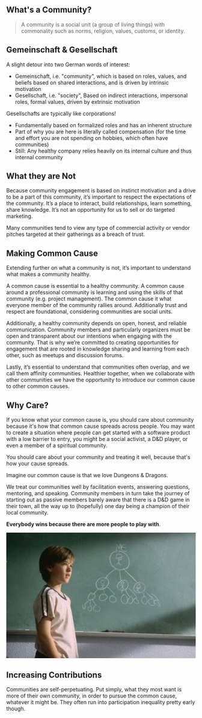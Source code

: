 ## What's a Community?

> A community is a social unit (a group of living things) with commonality such as norms, religion, values, customs, or identity.

## Gemeinschaft & Gesellschaft

A slight detour into two German words of interest:

- Gemeinschaft, i.e. "community", which is based on roles, values, and beliefs based on shared interactions, and is driven by intrinsic motivation
- Gesellschaft, i.e. "society", Based on indirect interactions, impersonal roles, formal values, driven by extrinsic motivation

Gesellschafts are typically like corporations!

- Fundamentally based on formalized roles and has an inherent structure
- Part of why you are here is literally called compensation (for the time and effort you are not spending on hobbies, which often have communities)
- Still: Any healthy company relies heavily on its internal culture and thus internal community

## What they are Not

Because community engagement is based on instinct motivation and a drive to be a part of this community, it’s important to respect the expectations of the community. It’s a place to interact, build relationships, learn something, share knowledge. It’s not an opportunity for us to sell or do targeted marketing.

Many communities tend to view any type of commercial activity or vendor pitches targeted at their gatherings as a breach of trust.

## Making Common Cause

Extending further on what a community is not, it’s important to understand what makes a community healthy. 

A common cause is essential to a healthy community. A common cause around a professional community is learning and using the skills of that community (e.g. project management). The common cause it what everyone member of the community rallies around. Additionally trust and respect are foundational, considering communities are social units. 

Additionally, a healthy community depends on open, honest, and reliable communication. Community members and particularly organizers must be open and transparent about our intentions when engaging with the community. That is why we’re committed to creating opportunities for engagement that are rooted in knowledge sharing and learning from each other, such as meetups and discussion forums. 

Lastly, it’s essential to understand that communities often overlap, and we call them affinity communities. Healthier together, when we collaborate with other communities we have the opportunity to introduce our common cause to other common causes.

## Why Care?

If you know what your common cause is, you should care about community because it's how that common cause
spreads across people. You may want to create a situation where people can get started with a software product
with a low barrier to entry, you might be a social activist, a D&D player, or even a member of a
spiritual community.

You should care about your community and treating it well, because that's how your cause spreads.

Imagine our common cause is that we love Dungeons & Dragons.

We treat our communities well by facilitation events, answering questions, mentoring, and speaking. Community members
in turn take the journey of starting out as passive members barely aware that there is a D&D game in their town,
all the way up to (hopefully) one day being a champion of their local community. 

**Everybody wins because there are more people to play with**.

![Pay it Forward](img/pay-it-forward.jpg)

## Increasing Contributions

Communities are self-perpetuating.  Put simply, what they most want is more of their own community, in order to pursue the common cause, whatever it might be.  They often run into participation inequality pretty early though.